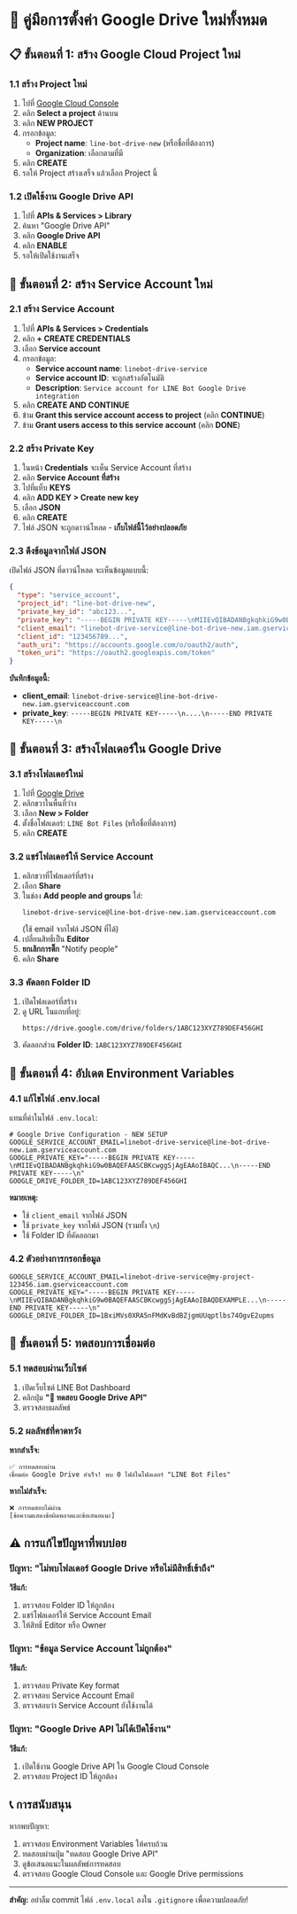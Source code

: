 # 🔄 คู่มือการตั้งค่า Google Drive ใหม่ทั้งหมด

## 📋 ขั้นตอนที่ 1: สร้าง Google Cloud Project ใหม่

### 1.1 สร้าง Project ใหม่
1. ไปที่ [Google Cloud Console](https://console.cloud.google.com/)
2. คลิก **Select a project** ด้านบน
3. คลิก **NEW PROJECT**
4. กรอกข้อมูล:
   - **Project name**: `line-bot-drive-new` (หรือชื่อที่ต้องการ)
   - **Organization**: เลือกตามที่มี
5. คลิก **CREATE**
6. รอให้ Project สร้างเสร็จ แล้วเลือก Project นี้

### 1.2 เปิดใช้งาน Google Drive API
1. ไปที่ **APIs & Services > Library**
2. ค้นหา "Google Drive API"
3. คลิก **Google Drive API**
4. คลิก **ENABLE**
5. รอให้เปิดใช้งานเสร็จ

## 🔑 ขั้นตอนที่ 2: สร้าง Service Account ใหม่

### 2.1 สร้าง Service Account
1. ไปที่ **APIs & Services > Credentials**
2. คลิก **+ CREATE CREDENTIALS**
3. เลือก **Service account**
4. กรอกข้อมูล:
   - **Service account name**: `linebot-drive-service`
   - **Service account ID**: จะถูกสร้างอัตโนมัติ
   - **Description**: `Service account for LINE Bot Google Drive integration`
5. คลิก **CREATE AND CONTINUE**
6. ข้าม **Grant this service account access to project** (คลิก **CONTINUE**)
7. ข้าม **Grant users access to this service account** (คลิก **DONE**)

### 2.2 สร้าง Private Key
1. ในหน้า **Credentials** จะเห็น Service Account ที่สร้าง
2. คลิก **Service Account ที่สร้าง**
3. ไปที่แท็บ **KEYS**
4. คลิก **ADD KEY > Create new key**
5. เลือก **JSON**
6. คลิก **CREATE**
7. ไฟล์ JSON จะถูกดาวน์โหลด - **เก็บไฟล์นี้ไว้อย่างปลอดภัย**

### 2.3 ดึงข้อมูลจากไฟล์ JSON
เปิดไฟล์ JSON ที่ดาวน์โหลด จะเห็นข้อมูลแบบนี้:
```json
{
  "type": "service_account",
  "project_id": "line-bot-drive-new",
  "private_key_id": "abc123...",
  "private_key": "-----BEGIN PRIVATE KEY-----\nMIIEvQIBADANBgkqhkiG9w0BAQEFAASCBKcwggSjAgEAAoIBAQC...\n-----END PRIVATE KEY-----\n",
  "client_email": "linebot-drive-service@line-bot-drive-new.iam.gserviceaccount.com",
  "client_id": "123456789...",
  "auth_uri": "https://accounts.google.com/o/oauth2/auth",
  "token_uri": "https://oauth2.googleapis.com/token"
}
```

**บันทึกข้อมูลนี้:**
- **client_email**: `linebot-drive-service@line-bot-drive-new.iam.gserviceaccount.com`
- **private_key**: `-----BEGIN PRIVATE KEY-----\n....\n-----END PRIVATE KEY-----\n`

## 📁 ขั้นตอนที่ 3: สร้างโฟลเดอร์ใน Google Drive

### 3.1 สร้างโฟลเดอร์ใหม่
1. ไปที่ [Google Drive](https://drive.google.com/)
2. คลิกขวาในพื้นที่ว่าง
3. เลือก **New > Folder**
4. ตั้งชื่อโฟลเดอร์: `LINE Bot Files` (หรือชื่อที่ต้องการ)
5. คลิก **CREATE**

### 3.2 แชร์โฟลเดอร์ให้ Service Account
1. คลิกขวาที่โฟลเดอร์ที่สร้าง
2. เลือก **Share**
3. ในช่อง **Add people and groups** ใส่:
   ```
   linebot-drive-service@line-bot-drive-new.iam.gserviceaccount.com
   ```
   (ใช้ email จากไฟล์ JSON ที่ได้)
4. เปลี่ยนสิทธิ์เป็น **Editor**
5. **ยกเลิกการติ๊ก** "Notify people"
6. คลิก **Share**

### 3.3 คัดลอก Folder ID
1. เปิดโฟลเดอร์ที่สร้าง
2. ดู URL ในแถบที่อยู่:
   ```
   https://drive.google.com/drive/folders/1ABC123XYZ789DEF456GHI
   ```
3. คัดลอกส่วน **Folder ID**: `1ABC123XYZ789DEF456GHI`

## 🔧 ขั้นตอนที่ 4: อัปเดต Environment Variables

### 4.1 แก้ไขไฟล์ .env.local
แทนที่ค่าในไฟล์ `.env.local`:

```env
# Google Drive Configuration - NEW SETUP
GOOGLE_SERVICE_ACCOUNT_EMAIL=linebot-drive-service@line-bot-drive-new.iam.gserviceaccount.com
GOOGLE_PRIVATE_KEY="-----BEGIN PRIVATE KEY-----\nMIIEvQIBADANBgkqhkiG9w0BAQEFAASCBKcwggSjAgEAAoIBAQC...\n-----END PRIVATE KEY-----\n"
GOOGLE_DRIVE_FOLDER_ID=1ABC123XYZ789DEF456GHI
```

**หมายเหตุ:**
- ใช้ `client_email` จากไฟล์ JSON
- ใช้ `private_key` จากไฟล์ JSON (รวมทั้ง `\n`)
- ใช้ Folder ID ที่คัดลอกมา

### 4.2 ตัวอย่างการกรอกข้อมูล
```env
GOOGLE_SERVICE_ACCOUNT_EMAIL=linebot-drive-service@my-project-123456.iam.gserviceaccount.com
GOOGLE_PRIVATE_KEY="-----BEGIN PRIVATE KEY-----\nMIIEvQIBADANBgkqhkiG9w0BAQEFAASCBKcwggSjAgEAAoIBAQDEXAMPLE...\n-----END PRIVATE KEY-----\n"
GOOGLE_DRIVE_FOLDER_ID=1BxiMVs0XRA5nFMdKvBdBZjgmUUqptlbs74OgvE2upms
```

## 🧪 ขั้นตอนที่ 5: ทดสอบการเชื่อมต่อ

### 5.1 ทดสอบผ่านเว็บไซต์
1. เปิดเว็บไซต์ LINE Bot Dashboard
2. คลิกปุ่ม **"📂 ทดสอบ Google Drive API"**
3. ตรวจสอบผลลัพธ์

### 5.2 ผลลัพธ์ที่คาดหวัง
**หากสำเร็จ:**
```
✅ การทดสอบผ่าน
เชื่อมต่อ Google Drive สำเร็จ! พบ 0 ไฟล์ในโฟลเดอร์ "LINE Bot Files"
```

**หากไม่สำเร็จ:**
```
❌ การทดสอบไม่ผ่าน
[ข้อความแสดงข้อผิดพลาดและข้อเสนอแนะ]
```

## ⚠️ การแก้ไขปัญหาที่พบบ่อย

### ปัญหา: "ไม่พบโฟลเดอร์ Google Drive หรือไม่มีสิทธิ์เข้าถึง"
**วิธีแก้:**
1. ตรวจสอบ Folder ID ให้ถูกต้อง
2. แชร์โฟลเดอร์ให้ Service Account Email
3. ให้สิทธิ์ Editor หรือ Owner

### ปัญหา: "ข้อมูล Service Account ไม่ถูกต้อง"
**วิธีแก้:**
1. ตรวจสอบ Private Key format
2. ตรวจสอบ Service Account Email
3. ตรวจสอบว่า Service Account ยังใช้งานได้

### ปัญหา: "Google Drive API ไม่ได้เปิดใช้งาน"
**วิธีแก้:**
1. เปิดใช้งาน Google Drive API ใน Google Cloud Console
2. ตรวจสอบ Project ID ให้ถูกต้อง

## 📞 การสนับสนุน

หากพบปัญหา:
1. ตรวจสอบ Environment Variables ให้ครบถ้วน
2. ทดสอบผ่านปุ่ม "ทดสอบ Google Drive API"
3. ดูข้อเสนอแนะในผลลัพธ์การทดสอบ
4. ตรวจสอบ Google Cloud Console และ Google Drive permissions

---
**สำคัญ:** อย่าลืม commit ไฟล์ `.env.local` ลงใน `.gitignore` เพื่อความปลอดภัย!
